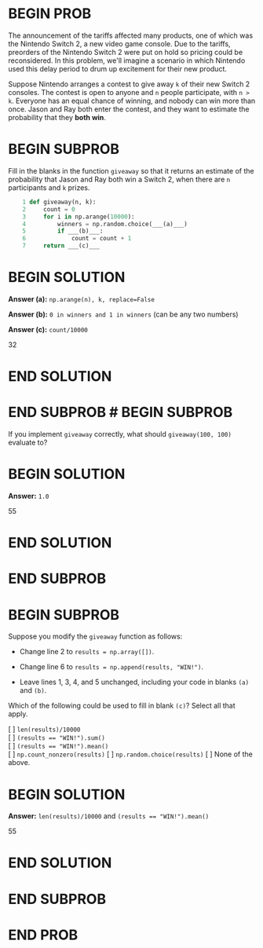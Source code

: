 # BEGIN PROB

The announcement of the tariffs affected many products, one
of which was the Nintendo Switch 2, a new video game console. Due to the
tariffs, preorders of the Nintendo Switch 2 were put on hold so pricing
could be reconsidered. In this problem, we'll imagine a scenario in
which Nintendo used this delay period to drum up excitement for their
new product.

Suppose Nintendo arranges a contest to give away `k` of their new Switch
2 consoles. The contest is open to anyone and `n` people participate,
with `n > k`. Everyone has an equal chance of winning, and nobody can
win more than once. Jason and Ray both enter the contest, and they want
to estimate the probability that they **both win**.

# BEGIN SUBPROB

Fill in the blanks in the function `giveaway` so that it returns an
estimate of the probability that Jason and Ray both win a Switch 2, when
there are `n` participants and `k` prizes.

```py
    1 def giveaway(n, k):
    2     count = 0
    3     for i in np.arange(10000):
    4         winners = np.random.choice(___(a)___)
    5         if ___(b)___:
    6             count = count + 1
    7     return ___(c)___
```

# BEGIN SOLUTION

**Answer (a):** `np.arange(n), k, replace=False`

**Answer (b):** `0 in winners and 1 in winners` (can be any two numbers)

**Answer (c):** `count/10000`

<average>32</average>

# END SOLUTION

# END SUBPROB # BEGIN SUBPROB

If you implement `giveaway` correctly, what should `giveaway(100, 100)`
evaluate to?

# BEGIN SOLUTION

**Answer:** `1.0`

<average>55</average>

# END SOLUTION

# END SUBPROB

# BEGIN SUBPROB

Suppose you modify the `giveaway` function as follows:

-   Change line 2 to `results = np.array([])`.

-   Change line 6 to `results = np.append(results, "WIN!")`.

-   Leave lines 1, 3, 4, and 5 unchanged, including your code in blanks
    `(a)` and `(b)`.

Which of the following could be used to fill in blank `(c)`? Select all
that apply.

[ ] `len(results)/10000`           
[ ] `(results == "WIN!").sum()`    
[ ] `(results == "WIN!").mean()`   
[ ] `np.count_nonzero(results)`
[ ] `np.random.choice(results)`
[ ] None of the above.

# BEGIN SOLUTION

**Answer:** `len(results)/10000` and `(results == "WIN!").mean()`

<average>55</average>

# END SOLUTION

# END SUBPROB

# END PROB
